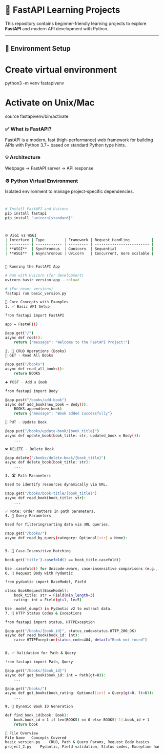 # 🚀 FastAPI Learning Projects

This repository contains beginner-friendly learning projects to explore **FastAPI** and modern API development with Python.

---

## 🔧 Environment Setup
# Create virtual environment
python3 -m venv fastapivenv

# Activate on Unix/Mac
source fastapivenv/bin/activate

### ✅ What is FastAPI?
FastAPI is a modern, fast (high-performance) web framework for building APIs with Python 3.7+ based on standard Python type hints.

### 💡 Architecture
Webpage → FastAPI server → API response

### ⚙️ Python Virtual Environment
Isolated environment to manage project-specific dependencies.

```bash


# Install FastAPI and Uvicorn
pip install fastapi
pip install "uvicorn[standard]"



🌐 ASGI vs WSGI
| Interface | Type         | Framework | Request Handling          |
| --------- | ------------ | --------- | ------------------------- |
| **WSGI**  | Synchronous  | Gunicorn  | Sequential                |
| **ASGI**  | Asynchronous | Uvicorn   | Concurrent, more scalable |


🧪 Running the FastAPI App

# Run with Uvicorn (for development)
uvicorn basic_version:app --reload

# (For newer versions)
fastapi run basic_version.py

🧱 Core Concepts with Examples
1. ✅ Basic API Setup

from fastapi import FastAPI

app = FastAPI()

@app.get("/")
async def root():
    return {"message": "Welcome to the FastAPI Project!"}

2. 📌 CRUD Operations (Books)
📖 GET - Read All Books

@app.get("/books")
async def read_all_books():
    return BOOKS

➕ POST - Add a Book

from fastapi import Body

@app.post("/books/add-book")
async def add_book(new_book = Body()):
    BOOKS.append(new_book)
    return {"message": "Book added successfully"}

📝 PUT - Update Book

@app.put("/books/update-book/{book_title}")
async def update_book(book_title: str, updated_book = Body()):
    ...

❌ DELETE - Delete Book

@app.delete("/books/delete-book/{book_title}")
async def delete_book(book_title: str):
    ...

3. 🛣️ Path Parameters

Used to identify resources dynamically via URL.

@app.get("/books/book-title/{book_title}")
async def read_book(book_title: str):
    ...

✅ Note: Order matters in path parameters.
4. 🔎 Query Parameters

Used for filtering/sorting data via URL queries.

@app.get("/books/")
async def read_by_query(category: Optional[str] = None):


5. 🧠 Case-Insensitive Matching

book.get('title').casefold() == book_title.casefold()

Use .casefold() for Unicode-aware, case-insensitive comparisons (e.g., "straße".casefold() vs "strasse").
6. 🧾 Request Body with Pydantic

from pydantic import BaseModel, Field

class BookRequest(BaseModel):
    book_title: str = Field(min_length=3)
    rating: int = Field(gt=1, le=5)

Use .model_dump() in Pydantic v2 to extract data.
7. 🚦 HTTP Status Codes & Exceptions

from fastapi import status, HTTPException

@app.get("/books/{book_id}", status_code=status.HTTP_200_OK)
async def read_book(book_id: int):
    raise HTTPException(status_code=404, detail="Book not found")


8. ✅ Validation for Path & Query

from fastapi import Path, Query

@app.get("/books/{book_id}")
async def get_book(book_id: int = Path(gt=0)):
    ...

@app.get("/books/")
async def get_books(book_rating: Optional[int] = Query(gt=0, lt=6)):
    ...

9. 🧠 Dynamic Book ID Generation

def find_book_id(book: Book):
    book.book_id = 1 if len(BOOKS) == 0 else BOOKS[-1].book_id + 1
    return book

📁 File Overview
File Name	Concepts Covered
basic_version.py	CRUD, Path & Query Params, Request Body basics
project_2.py	Pydantic, Field validation, Status codes, Exception handling, ID generation